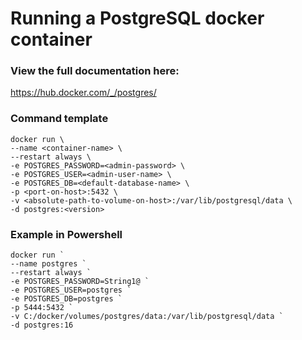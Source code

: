 # Running a PostgreSQL docker container

### View the full documentation here:
https://hub.docker.com/_/postgres/

### Command template
```
docker run \
--name <container-name> \
--restart always \
-e POSTGRES_PASSWORD=<admin-password> \
-e POSTGRES_USER=<admin-user-name> \
-e POSTGRES_DB=<default-database-name> \
-p <port-on-host>:5432 \
-v <absolute-path-to-volume-on-host>:/var/lib/postgresql/data \
-d postgres:<version>
```

### Example in Powershell
```
docker run `
--name postgres `
--restart always `
-e POSTGRES_PASSWORD=String1@ `
-e POSTGRES_USER=postgres `
-e POSTGRES_DB=postgres `
-p 5444:5432 `
-v C:/docker/volumes/postgres/data:/var/lib/postgresql/data `
-d postgres:16
```
